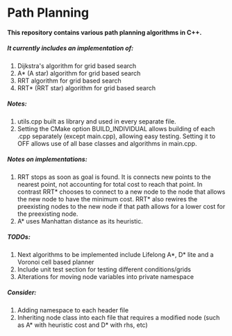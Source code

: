 # Path Planning #

#### This repository contains various path planning algorithms in C++. ####
##### It currently includes an implementation of: #####
1. Dijkstra's algorithm for grid based search
2. A* (A star) algorithm for grid based search
3. RRT algorithm for grid based search
4. RRT* (RRT star) algorithm for grid based search

##### Notes: #####
1. utils.cpp built as library and used in every separate file.
2. Setting the CMake option BUILD_INDIVIDUAL allows building of each .cpp separately (except main.cpp), allowing easy testing. Setting it to OFF allows use of all base classes and algorithms in main.cpp.

##### Notes on implementations: #####
1. RRT stops as soon as goal is found. It is connects new points to the nearest point, not accounting for total cost to reach that point. In contrast RRT\* chooses to connect to a new node to the node that allows the new node to have the minimum cost. RRT\* also rewires the preexisting nodes to the new node if that path allows for a lower cost for the preexisting node.
2. A* uses Manhattan distance as its heuristic.

##### TODOs: #####
1. Next algorithms to be implemented include Lifelong A*, D\* lite and a Voronoi cell based planner
2. Include unit test section for testing different conditions/grids
3. Alterations for moving node variables into private namespace

##### Consider: #####
1. Adding namespace to each header file
2. Inheriting node class into each file that requires a modified node (such as A* with heuristic cost and D* with rhs, etc)
